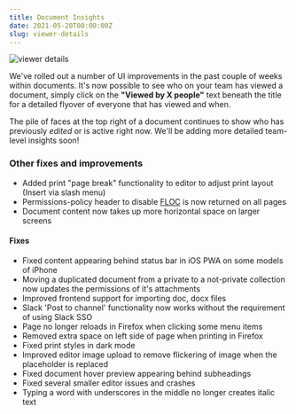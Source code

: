 ```yaml
---
title: Document Insights
date: 2021-05-20T00:00:00Z
slug: viewer-details
---
```


![viewer details](/images/viewer-popover.png)

We've rolled out a number of UI improvements in the past couple of weeks within documents. It's now possible
to see who on your team has viewed a document, simply click on the **"Viewed by X people"** text beneath the
title for a detailed flyover of everyone that has viewed and when.

The pile of faces at the top right of a document continues to show who has previously _edited_ or is active right now.
We'll be adding more detailed team-level insights soon!


### Other fixes and improvements

- Added print "page break" functionality to editor to adjust print layout (Insert via slash menu)
- Permissions-policy header to disable [FLOC](https://www.eff.org/deeplinks/2021/03/googles-floc-terrible-idea) is now returned on all pages
- Document content now takes up more horizontal space on larger screens

#### Fixes

- Fixed content appearing behind status bar in iOS PWA on some models of iPhone
- Moving a duplicated document from a private to a not-private collection now updates the permissions of it's attachments
- Improved frontend support for importing doc, docx files
- Slack 'Post to channel' functionality now works without the requirement of using Slack SSO 
- Page no longer reloads in Firefox when clicking some menu items
- Removed extra space on left side of page when printing in Firefox
- Fixed print styles in dark mode
- Improved editor image upload to remove flickering of image when the placeholder is replaced
- Fixed document hover preview appearing behind subheadings
- Fixed several smaller editor issues and crashes
- Typing a word with underscores in the middle no longer creates italic text
